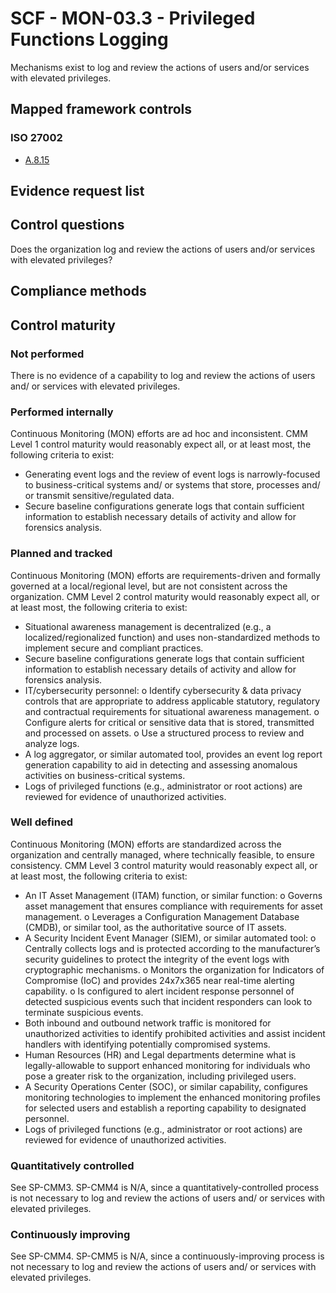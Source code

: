 # SCF - MON-03.3 - Privileged Functions Logging
Mechanisms exist to log and review the actions of users and/or services with elevated privileges.
## Mapped framework controls
### ISO 27002
- [A.8.15](../iso27002/a-8.md#a815)

## Evidence request list


## Control questions
Does the organization log and review the actions of users and/or services with elevated privileges?

## Compliance methods


## Control maturity
### Not performed
There is no evidence of a capability to log and review the actions of users and/ or services with elevated privileges.

### Performed internally
Continuous Monitoring (MON) efforts are ad hoc and inconsistent. CMM Level 1 control maturity would reasonably expect all, or at least most, the following criteria to exist:
- Generating event logs and the review of event logs is narrowly-focused to business-critical systems and/ or systems that store, processes and/ or transmit sensitive/regulated data.
- Secure baseline configurations generate logs that contain sufficient information to establish necessary details of activity and allow for forensics analysis.

### Planned and tracked
Continuous Monitoring (MON) efforts are requirements-driven and formally governed at a local/regional level, but are not consistent across the organization. CMM Level 2 control maturity would reasonably expect all, or at least most, the following criteria to exist:
- Situational awareness management is decentralized (e.g., a localized/regionalized function) and uses non-standardized methods to implement secure and compliant practices.
- Secure baseline configurations generate logs that contain sufficient information to establish necessary details of activity and allow for forensics analysis.
- IT/cybersecurity personnel:
o	Identify cybersecurity & data privacy controls that are appropriate to address applicable statutory, regulatory and contractual requirements for situational awareness management.
o	Configure alerts for critical or sensitive data that is stored, transmitted and processed on assets.
o	Use a structured process to review and analyze logs.
- A log aggregator, or similar automated tool, provides an event log report generation capability to aid in detecting and assessing anomalous activities on business-critical systems.
- Logs of privileged functions (e.g., administrator or root actions) are reviewed for evidence of unauthorized activities.

### Well defined
Continuous Monitoring (MON) efforts are standardized across the organization and centrally managed, where technically feasible, to ensure consistency. CMM Level 3 control maturity would reasonably expect all, or at least most, the following criteria to exist:
- An IT Asset Management (ITAM) function, or similar function:
o	Governs asset management that ensures compliance with requirements for asset management.
o	Leverages a Configuration Management Database (CMDB), or similar tool, as the authoritative source of IT assets.
- A Security Incident Event Manager (SIEM), or similar automated tool:
o	Centrally collects logs and is protected according to the manufacturer’s security guidelines to protect the integrity of the event logs with cryptographic mechanisms.
o	Monitors the organization for Indicators of Compromise (IoC) and provides 24x7x365 near real-time alerting capability.
o	Is configured to alert incident response personnel of detected suspicious events such that incident responders can look to terminate suspicious events.
- Both inbound and outbound network traffic is monitored for unauthorized activities to identify prohibited activities and assist incident handlers with identifying potentially compromised systems.
- Human Resources (HR) and Legal departments determine what is legally-allowable to support enhanced monitoring for individuals who pose a greater risk to the organization, including privileged users.
- A Security Operations Center (SOC), or similar capability, configures monitoring technologies to implement the enhanced monitoring profiles for selected users and establish a reporting capability to designated personnel.
- Logs of privileged functions (e.g., administrator or root actions) are reviewed for evidence of unauthorized activities.

### Quantitatively controlled
See SP-CMM3. SP-CMM4 is N/A, since a quantitatively-controlled process is not necessary to log and review the actions of users and/ or services with elevated privileges.

### Continuously improving
See SP-CMM4. SP-CMM5 is N/A, since a continuously-improving process is not necessary to log and review the actions of users and/ or services with elevated privileges.
